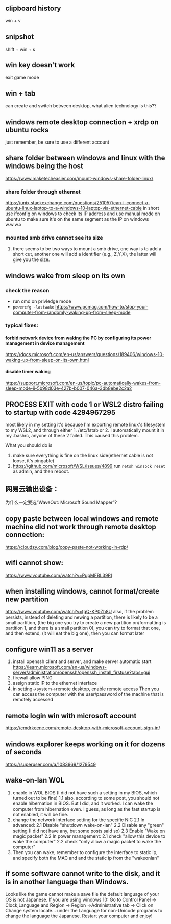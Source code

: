 ## clipboard history
win + v
## snipshot
shift + win + s
## win key doesn't work
exit game mode
## win + tab
can create and switch between desktop, what alien technology is this??

## windows remote desktop connection + xrdp on ubuntu rocks
just remember, be sure to use a different account

## share folder between windows and linux with the windows being the host
https://www.maketecheasier.com/mount-windows-share-folder-linux/
### share folder through ethernet 
https://unix.stackexchange.com/questions/251057/can-i-connect-a-ubuntu-linux-laptop-to-a-windows-10-laptop-via-ethernet-cable
in short use ifconfig on windows to check its IP address
and use manual mode on ubuntu to make sure it's on the same segment as the IP on windows w.w.w.x
### mounted smb drive cannot see its size
1. there seems to be two ways to mount a smb drive, one way is to add a short cut, another one will add a identifier (e.g., Z,Y,X), the latter will give you the size. 

## windows wake from sleep on its own
### check the reason 
- run cmd on privledge mode
- `powercfg -lastwake`
https://www.pcmag.com/how-to/stop-your-computer-from-randomly-waking-up-from-sleep-mode
### typical fixes:
#### forbid network device from waking the PC by configuring its power management in device management
https://docs.microsoft.com/en-us/answers/questions/189406/windows-10-waking-up-from-sleep-on-its-own.html
#### disable timer waking
https://support.microsoft.com/en-us/topic/pc-automatically-wakes-from-sleep-mode-ii-5b98d03e-427b-b007-046a-3db8ebe2c2a2 


## PROCESS EXIT with code 1 or WSL2 distro failing to startup with code 4294967295
most likely in my setting it's because I'm exporting remote linux's filesystem to my WSL2,
and through either 1. /etc/fstab or 2. I automatically mount it in my .bashrc, anyone of these 2 failed.
This caused this problem.

What you should do is 
1. make sure everything is fine on the linux side(ethernet cable is not loose, it's pingable)
2. https://github.com/microsoft/WSL/issues/4899
run `netsh winsock reset` as admin, and then reboot.

## 网易云输出设备：
为什么一定要选“WaveOut: Microsoft Sound Mapper”?

## copy paste between local windows and remote machine did not work through remote desktop connection:
https://cloudzy.com/blog/copy-paste-not-working-in-rdp/

## wifi cannot show:
https://www.youtube.com/watch?v=PupMFBL39RI

## when installing windows, cannot format/create new partition
https://www.youtube.com/watch?v=tgQ-KP0Zh8U
also, if the problem persists, instead of deleting and newing a partition, 
there is likely to be a small partition, (the big one you try to create a new partition on/formatting is partition 1, and there is a small partition 0), you can try to format that one, and then extend, (it will eat the big one), then you can format later 

## configure win11 as a server
1. install openssh client and server, and make server automatic start
	https://learn.microsoft.com/en-us/windows-server/administration/openssh/openssh_install_firstuse?tabs=gui
2. firewall allow PING
3. assign static IP to the ethernet interface
4. in setting->system->remote desktop, enable remote access
Then you can access the computer with the user/password of the machine that is remotely accessed

## remote login win with microsoft account
https://cmdrkeene.com/remote-desktop-with-microsoft-account-sign-in/

## windows explorer keeps working on it for dozens of seconds
https://superuser.com/a/1083969/1279549

## wake-on-lan WOL
1. enable in WOL BIOS (I did not have such a setting in my BIOS, which turned out to be fine)
	1.1 also, according to some post, you should not enable hibernation in BIOS. But I did, and it worked. I can wake the computer from hibernation even. I guess, as long as the fast startup is not enabled, it will be fine. 
2. change the network interface setting for the specific NIC
	2.1 In advanced:
		2.1 Disable "shutdown wake-on-lan"
		2.2 Disable any "green" setting (I did not have any, but some posts said so)
		2.3 Enable "Wake on magic packet" 
	2.2 In power management:
		2.1 check "allow this device to wake the computer"
		2.2 check "only allow a magic packet to wake the computer"
3. Then you can wake, remember to configure the interface to static ip, and specify both the MAC and and the static ip from the "wakeonlan" 


## if some software cannot write to the disk, and it is in another language than Windows. 
Looks like the game cannot make a save file the default language of your OS is not Japanese. If you are using windows 10: Go to Control Panel -> Clock,Language and Region -> Region ->Administrative tab -> Click on Change system locale... under the Language for non-Unicode programs to change the language the Japanese. Restart your computer and enjoy!
